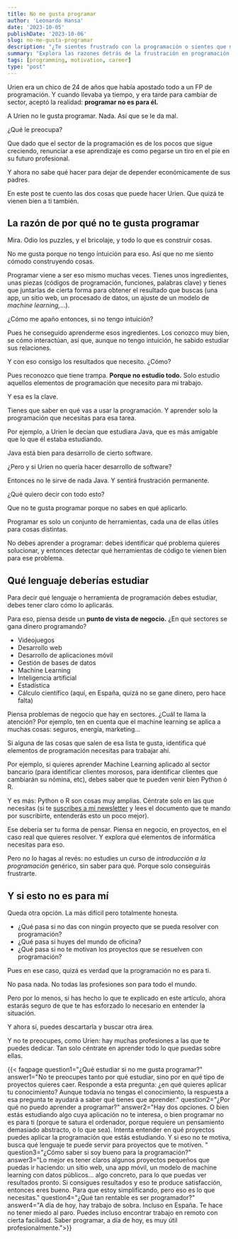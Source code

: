 ```yaml
---
title: No me gusta programar
author: 'Leonardo Hansa'
date: '2023-10-05'
publishDate: '2023-10-06'
slug: no-me-gusta-programar
description: "¿Te sientes frustrado con la programación o sientes que no es para ti? Explora las razones detrás de esta sensación y descubre cómo enfocar tu aprendizaje para encontrar motivación y propósito en el mundo del código. Aprende a identificar tus intereses y cómo adaptarlos al mundo tecnológico."
summary: "Explora las razones detrás de la frustración en programación y cómo encontrar motivación."
tags: [programming, motivation, career]
type: "post"
---
```


Urien era un chico de 24 de años que había apostado todo a un FP de programación. 
Y cuando llevaba ya tiempo, y era tarde para cambiar de sector, aceptó la realidad: **programar no es para él.**

A Urien no le gusta programar. Nada. Así que se le da mal. 

¿Qué le preocupa?

Que dado que el sector de la programación es de los pocos que sigue creciendo, renunciar a ese aprendizaje es como pegarse un tiro en el pie en su futuro profesional. 

Y ahora no sabe qué hacer para dejar de depender económicamente de sus padres. 

En este post te cuento las dos cosas que puede hacer Urien. Que quizá te vienen bien a ti también. 

## La razón de por qué no te gusta programar

Mira. Odio los puzzles, y el bricolaje, y todo lo que es construir cosas. 

No me gusta porque no tengo intuición para eso. Así que no me siento cómodo construyendo cosas. 

Programar viene a ser eso mismo muchas veces. Tienes unos ingredientes, unas piezas (códigos de programación, funciones, palabras clave) y tienes que juntarlas de cierta forma para obtener el resultado que buscas (una app, un sitio web, un procesado de datos, un ajuste de un modelo de _machine learning,_...). 

¿Cómo me apaño entonces, si no tengo intuición?

Pues he conseguido aprenderme esos ingredientes. Los conozco muy bien, se cómo interactúan, así que, aunque no tengo intuición, he sabido estudiar sus relaciones. 

Y con eso consigo los resultados que necesito. ¿Cómo?

Pues reconozco que tiene trampa. **Porque no estudio todo.** Solo estudio aquellos elementos de programación que necesito para mi trabajo. 

Y esa es la clave. 

Tienes que saber en qué vas a usar la programación. Y aprender solo la programación que necesitas para esa tarea. 

Por ejemplo, a Urien le decían que estudiara Java, que es más amigable que lo que él estaba estudiando. 

Java está bien para desarrollo de cierto software. 

¿Pero y si Urien no quería hacer desarrollo de software?

Entonces no le sirve de nada Java. Y sentirá frustración permanente. 

¿Qué quiero decir con todo esto?

Que no te gusta programar porque no sabes en qué aplicarlo. 

Programar es solo un conjunto de herramientas, cada una de ellas útiles para cosas distintas. 

No debes aprender a programar: debes identificar qué problema quieres solucionar, y entonces detectar qué herramientas de código te vienen bien para ese problema. 

## Qué lenguaje deberías estudiar

Para decir qué lenguaje o herramienta de programación debes estudiar, debes tener claro cómo lo aplicarás. 

Para eso, piensa desde un **punto de vista de negocio.** ¿En qué sectores se gana dinero programando?

- Videojuegos
- Desarrollo web
- Desarrollo de aplicaciones móvil
- Gestión de bases de datos
- Machine Learning
- Inteligencia artificial
- Estadística
- Cálculo científico (aquí, en España, quizá no se gane dinero, pero hace falta)

Piensa problemas de negocio que hay en sectores. ¿Cuál te llama la atención? Por ejemplo, ten en cuenta que el machine learning se aplica a muchas cosas: seguros, energía, marketing...

Si alguna de las cosas que salen de esa lista te gusta, identifica qué elementos de programación necesitas para trabajar ahí. 

Por ejemplo, si quieres aprender Machine Learning aplicado al sector bancario (para identificar clientes morosos, para identificar clientes que cambiarán su nómina, etc), debes saber que te pueden venir bien Python ó R. 

Y es más: Python o R son cosas muy amplias. Céntrate solo en las que necesitas (si te [suscribes a mi newsletter](https://leonardohansa.com/) y lees el documento que te mando por suscribirte, entenderás esto un poco mejor). 

Ese debería ser tu forma de pensar. Piensa en negocio, en proyectos, en el caso real que quieres resolver. Y explora qué elementos de informática necesitas para eso. 

Pero no lo hagas al revés: no estudies un curso de _introducción a la programación_ genérico, sin saber para qué. Porque solo conseguirás frustrarte. 

## Y si esto no es para mí

Queda otra opción. La más difícil pero totalmente honesta. 

- ¿Qué pasa si no das con ningún proyecto que se pueda resolver con programación?
- ¿Qué pasa si huyes del mundo de oficina?
- ¿Qué pasa si no te motivan los proyectos que se resuelven con programación?

Pues en ese caso, quizá es verdad que la programación no es para ti. 

No pasa nada. No todas las profesiones son para todo el mundo. 

Pero por lo menos, si has hecho lo que te explicado en este artículo, ahora estarás seguro de que te has esforzado lo necesario en entender la situación. 

Y ahora sí, puedes descartarla y buscar otra área. 

Y no te preocupes, como Urien: hay muchas profesiones a las que te puedes dedicar. Tan solo céntrate en aprender todo lo que puedas sobre ellas.


{{< faqpage question1="¿Qué estudiar si no me gusta programar?" answer1="No te preocupes tanto por qué estudiar, sino por en qué tipo de proyectos quieres caer. Responde a esta pregunta: ¿en qué quieres aplicar tu conocimiento? Aunque todavía no tengas el conocimiento, la respuesta a esa pregunta te ayudará a saber qué tienes que aprender." question2="¿Por qué no puedo aprender a programar?" answer2="Hay dos opciones. O bien estás estudiando algo cuya aplicación no te interesa, o bien programar no es para ti (porque te satura el ordenador, porque requiere un pensamiento demasiado abstracto, o lo que sea). Intenta entender en qué proyectos puedes aplicar la programación que estás estudiando. Y si eso no te motiva, busca qué lenguaje te puede servir para proyectos que te motiven. " question3="¿Cómo saber si soy bueno para la programación?" answer3="Lo mejor es tener claros algunos proyectos pequeños que puedas ir haciendo: un sitio web, una app móvil, un modelo de machine learning con datos públicos... algo concreto, para lo que puedas ver resultados pronto. Si consigues resultados y eso te produce satisfacción, entonces eres bueno. Para que estoy simplificando, pero eso es lo que necesitas." question4="¿Qué tan rentable es ser programador?" answer4="A día de hoy, hay trabajo de sobra. Incluso en España. Te hace no tener miedo al paro. Puedes incluso encontrar trabajo en remoto con cierta facilidad. Saber programar, a día de hoy, es muy útil profesionalmente.">}}








